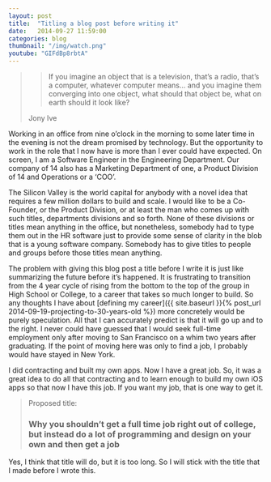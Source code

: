 ```yaml
---
layout: post
title:  "Titling a blog post before writing it"
date:   2014-09-27 11:59:00
categories: blog
thumbnail: "/img/watch.png"
youtube: "GIFdBp8rbtA"
---
```


>> If you imagine an object that is a television, that’s a radio, that’s a computer, whatever computer means… and you imagine them converging into one object, what should that object be, what on earth should it look like?
>
> Jony Ive

Working in an office from nine o’clock in the morning to some later time in the evening is not the dream promised by technology. But the opportunity to work in the role that I now have is more than I ever could have expected. On screen, I am a Software Engineer in the Engineering Department. Our company of 14 also has a Marketing Department of one, a Product Division of 14 and Operations or a ‘COO’. 

The Silicon Valley is the world capital for anybody with a novel idea that requires a few million dollars to build and scale. I would like to be a Co-Founder, or the Product Division, or at least the man who comes up with such titles, departments divisions and so forth. None of these divisions or titles mean anything in the office, but nonetheless, somebody had to type them out in the HR software just to provide some sense of clarity in the blob that is a young software company. Somebody has to give titles to people and groups before those titles mean anything.

The problem with giving this blog post a title before I write it is just like summarizing the future before it’s happened. It is frustrating to transition from the 4 year cycle of rising from the bottom to the top of the group in High School or College, to a career that takes so much longer to build. So any thoughts I have about [defining my career]({{ site.baseurl }}{% post_url 2014-09-19-projecting-to-30-years-old %}) more concretely would be purely speculation. All that I can accurately predict is that it will go up and to the right. I never could have guessed that I would seek full-time employment only after moving to San Francisco on a whim two years after graduating. If the point of moving here was only to find a job, I probably would have stayed in New York.

I did contracting and built my own apps. Now I have a great job. So, it was a great idea to do all that contracting and to learn enough to build my own iOS apps so that now I have this job. If you want my job, that is one way to get it.

> Proposed title:
>
> ### Why you shouldn’t get a full time job right out of college, but instead do a lot of programming and design on your own and then get a job

Yes, I think that title will do, but it is too long. So I will stick with the title that I made before I wrote this.